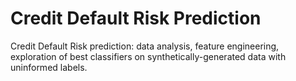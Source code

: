 # Credit Default Risk Prediction
Credit Default Risk prediction: data analysis, feature engineering, exploration of best classifiers on synthetically-generated data with uninformed labels.
